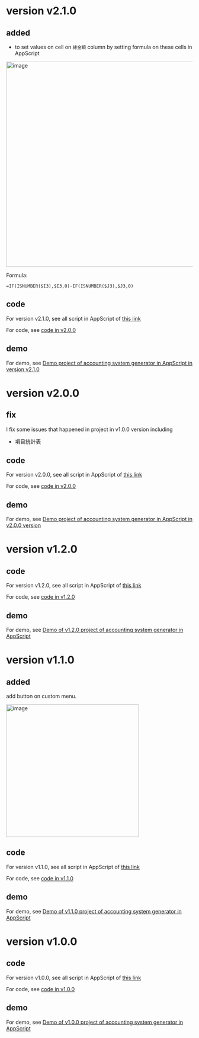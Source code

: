 # version v2.1.0
## added
+ to set values on cell on `總金額` column by setting formula on these cells in AppScript

<img width="554" alt="image" src="https://github.com/user-attachments/assets/a25cc9b6-98d5-40da-95a1-61bbf21553c8" />

Formula:

```
=IF(ISNUMBER($I3),$I3,0)-IF(ISNUMBER($J3),$J3,0)
```

## code
For version v2.1.0, see all script in AppScript of [this link](https://script.google.com/u/0/home/projects/1yIGnFDfCEm7W1kefKTGecUJ51AuRh_UVZ74vNhBnWy-K0jtE015v-n3N)

For code, see [code in v2.0.0](https://github.com/40843245/AppScript-project/tree/main/accounting%20system%20generator/v2.1.0)

## demo
For demo, see [Demo project of accounting system generator in AppScript in version v2.1.0](https://youtu.be/6EdsqAyMIZo)


# version v2.0.0
## fix
I fix some issues that happened in project in v1.0.0 version including

+ 項目統計表

## code
For version v2.0.0, see all script in AppScript of [this link](https://script.google.com/u/0/home/projects/1yIGnFDfCEm7W1kefKTGecUJ51AuRh_UVZ74vNhBnWy-K0jtE015v-n3N)

For code, see [code in v2.0.0](https://github.com/40843245/AppScript-project/tree/main/accounting%20system%20generator/v2.0.0)

## demo
For demo, see [Demo project of accounting system generator in AppScript in v2.0.0 version](https://youtu.be/r6ZC9yz4IIo)

# version v1.2.0
## code
For version v1.2.0, see all script in AppScript of [this link](https://script.google.com/u/0/home/projects/1yIGnFDfCEm7W1kefKTGecUJ51AuRh_UVZ74vNhBnWy-K0jtE015v-n3N)

For code, see [code in v1.2.0](https://github.com/40843245/AppScript-project/tree/main/accounting%20system%20generator/v1.2.0)

## demo
For demo, see [Demo of v1.2.0 project of accounting system generator in AppScript](https://youtu.be/f7EulU76XYI)

# version v1.1.0
## added
add button on custom menu.

<img width="358" alt="image" src="https://github.com/user-attachments/assets/f13149d8-0aa8-4224-aceb-a8e28520645f" />

## code
For version v1.1.0, see all script in AppScript of [this link](https://script.google.com/u/0/home/projects/1yIGnFDfCEm7W1kefKTGecUJ51AuRh_UVZ74vNhBnWy-K0jtE015v-n3N)

For code, see [code in v1.1.0](https://github.com/40843245/AppScript-project/tree/main/accounting%20system%20generator/v1.1.0)

## demo
For demo, see [Demo of v1.1.0 project of accounting system generator in AppScript](https://youtu.be/bA1eluH2njY)

# version v1.0.0
## code
For version v1.0.0, see all script in AppScript of [this link](https://script.google.com/u/0/home/projects/1yIGnFDfCEm7W1kefKTGecUJ51AuRh_UVZ74vNhBnWy-K0jtE015v-n3N)

For code, see [code in v1.0.0](https://github.com/40843245/AppScript-project/tree/main/accounting%20system%20generator/v1.0.0)

## demo
For demo, see [Demo of v1.0.0 project of accounting system generator in AppScript](https://youtu.be/ST7_yTWEnSE)

